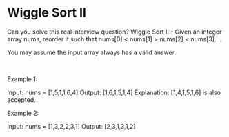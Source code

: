 # Wiggle Sort II

Can you solve this real interview question? Wiggle Sort II - Given an integer array nums, reorder it such that nums[0] < nums[1] > nums[2] < nums[3]....

You may assume the input array always has a valid answer.

 

Example 1:


Input: nums = [1,5,1,1,6,4]
Output: [1,6,1,5,1,4]
Explanation: [1,4,1,5,1,6] is also accepted.


Example 2:


Input: nums = [1,3,2,2,3,1]
Output: [2,3,1,3,1,2]